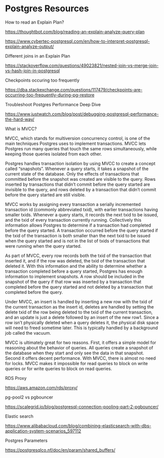 # Postgres Resources


How to read an Explain Plan?

https://thoughtbot.com/blog/reading-an-explain-analyze-query-plan

https://www.cybertec-postgresql.com/en/how-to-interpret-postgresql-explain-analyze-output/

Different joins in an Explain Plan

https://stackoverflow.com/questions/49023821/nested-join-vs-merge-join-vs-hash-join-in-postgresql

Checkpoints occuring too frequently

https://dba.stackexchange.com/questions/117479/checkpoints-are-occurring-too-frequently-during-pg-restore

Troubleshoot Postgres Performance Deep Dive

https://www.justwatch.com/blog/post/debugging-postgresql-performance-the-hard-way/

What is MVCC?

MVCC, which stands for multiversion concurrency control, is one of the main techniques Postgres uses to implement transactions. MVCC lets Postgres run many queries that touch the same rows simultaneously, while keeping those queries isolated from each other.

Postgres handles transaction isolation by using MVCC to create a concept called “snapshots”. Whenever a query starts, it takes a snapshot of the current state of the database. Only the effects of transactions that committed before the snapshot was created are visible to the query. Rows inserted by transactions that didn’t commit before the query started are invisible to the query, and rows deleted by a transaction that didn’t commit before the query started are still visible.

MVCC works by assigning every transaction a serially incremented transaction id (commonly abbreviated txid), with earlier transactions having smaller txids. Whenever a query starts, it records the next txid to be issued, and the txid of every transaction currently running. Collectively this information allows Postgres to determine if a transaction had completed before the query started. A transaction occurred before the query started if the txid of the transaction is both smaller than the next txid to be issued when the query started and is not in the list of txids of transactions that were running when the query started.

As part of MVCC, every row records both the txid of the transaction that inserted it, and if the row was deleted, the txid of the transaction that deleted it. With this information and the ability to determine whether a transaction completed before a query started, Postgres has enough information to implement snapshots. A row should be included in the snapshot of the query if that row was inserted by a transaction that completed before the query started and not deleted by a transaction that completed before the query.

Under MVCC, an insert is handled by inserting a new row with the txid of the current transaction as the insert id, deletes are handled by setting the delete txid of the row being deleted to the txid of the current transaction, and an update is just a delete followed by an insert of the new row1. Since a row isn’t physically deleted when a query deletes it, the physical disk space will need to freed sometime later. This is typically handled by a background job called the vacuum.

MVCC is ultimately great for two reasons. First, it offers a simple model for reasoning about the behavior of queries. All queries create a snapshot of the database when they start and only see the data in that snapshot. Second it offers decent performance. With MVCC, there is almost no need for locks. MVCC makes it impossible for read queries to block on write queries or for write queries to block on read queries.

RDS Proxy

https://aws.amazon.com/rds/proxy/

pg-pool2 vs pgbouncer

https://scalegrid.io/blog/postgresql-connection-pooling-part-2-pgbouncer/

Elastic search 

https://www.alibabacloud.com/blog/combining-elasticsearch-with-dbs-application-system-scenarios_597112


Postgres Parameters

https://postgresqlco.nf/doc/en/param/shared_buffers/

